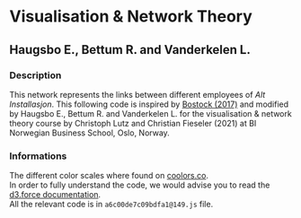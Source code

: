 # Visualisation & Network Theory

## Haugsbo E., Bettum R. and Vanderkelen L.

### Description

This network represents the links between different employees of _Alt Installasjon_. This following code is inspired by [Bostock (2017)](https://observablehq.com/@d3/force-directed-graph) and modified by Haugsbo E., Bettum R. and Vanderkelen L. for the visualisation & network theory course by Christoph Lutz and Christian Fieseler (2021) at BI Norwegian Business School, Oslo, Norway.

### Informations

The different color scales where found on [coolors.co](https://coolors.co/palettes/trending).  
In order to fully understand the code, we would advise you to read the [d3.force documentation](https://github.com/d3/d3-force).  
All the relevant code is in `a6c00de7c09bdfa1@149.js` file.
